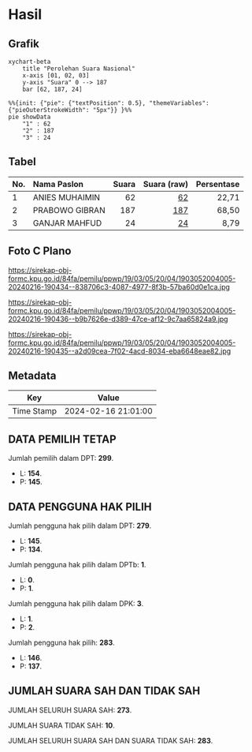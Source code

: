 # Hasil

## Grafik

```mermaid
xychart-beta
    title "Perolehan Suara Nasional"
    x-axis [01, 02, 03]
    y-axis "Suara" 0 --> 187
    bar [62, 187, 24]
```

```mermaid
%%{init: {"pie": {"textPosition": 0.5}, "themeVariables": {"pieOuterStrokeWidth": "5px"}} }%%
pie showData
    "1" : 62
    "2" : 187
    "3" : 24
```

## Tabel

| No. | Nama Paslon    | Suara | Suara (raw) | Persentase |
|:--- |:-------------- | -----:| -----------:| ----------:|
| 1   | ANIES MUHAIMIN | 62    | [62][p-1]   | 22,71      |
| 2   | PRABOWO GIBRAN | 187   | [187][p-2]  | 68,50      |
| 3   | GANJAR MAHFUD  | 24    | [24][p-3]   | 8,79       |


[p-1]: https://github.com/gigit-pemilu/pemilu-2024/blob/main/pilpres/hitung-suara/sub/19-kepulauan-bangka-belitung/sub/03-bangka-selatan/sub/05-payung/sub/2004-pangkal-buluh/sub/005-tps/sub/paslon-1.txt
[p-2]: https://github.com/gigit-pemilu/pemilu-2024/blob/main/pilpres/hitung-suara/sub/19-kepulauan-bangka-belitung/sub/03-bangka-selatan/sub/05-payung/sub/2004-pangkal-buluh/sub/005-tps/sub/paslon-2.txt
[p-3]: https://github.com/gigit-pemilu/pemilu-2024/blob/main/pilpres/hitung-suara/sub/19-kepulauan-bangka-belitung/sub/03-bangka-selatan/sub/05-payung/sub/2004-pangkal-buluh/sub/005-tps/sub/paslon-3.txt

## Foto C Plano

https://sirekap-obj-formc.kpu.go.id/84fa/pemilu/ppwp/19/03/05/20/04/1903052004005-20240216-190434--838706c3-4087-4977-8f3b-57ba60d0e1ca.jpg

https://sirekap-obj-formc.kpu.go.id/84fa/pemilu/ppwp/19/03/05/20/04/1903052004005-20240216-190436--b9b7626e-d389-47ce-af12-9c7aa65824a9.jpg

https://sirekap-obj-formc.kpu.go.id/84fa/pemilu/ppwp/19/03/05/20/04/1903052004005-20240216-190435--a2d09cea-7f02-4acd-8034-eba6648eae82.jpg


## Metadata

| Key        | Value               |
| ---------- | ------------------- |
| Time Stamp | 2024-02-16 21:01:00 |


## DATA PEMILIH TETAP

Jumlah pemilih dalam DPT: **299**.
 * L: **154**.
 * P: **145**.

## DATA PENGGUNA HAK PILIH

Jumlah pengguna hak pilih dalam DPT: **279**.
 * L: **145**.
 * P: **134**.

Jumlah pengguna hak pilih dalam DPTb: **1**.
 * L: **0**.
 * P: **1**.

Jumlah pengguna hak pilih dalam DPK: **3**.
 * L: **1**.
 * P: **2**.

Jumlah pengguna hak pilih: **283**.
 * L: **146**.
 * P: **137**.

## JUMLAH SUARA SAH DAN TIDAK SAH

JUMLAH SELURUH SUARA SAH: **273**.

JUMLAH SUARA TIDAK SAH: **10**.

JUMLAH SELURUH SUARA SAH DAN SUARA TIDAK SAH: **283**.


